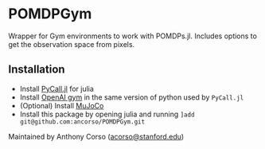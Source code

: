 # POMDPGym
Wrapper for Gym environments to work with POMDPs.jl. Includes options to get the observation space from pixels.

## Installation

* Install <a href="https://github.com/JuliaPy/PyCall.jl">PyCall.jl</a> for julia
* Install <a href="https://gym.openai.com/docs/">OpenAI gym</a> in the same version of python used by `PyCall.jl`
* (Optional) Install <a href="http://www.mujoco.org/">MuJoCo</a>
* Install this package by opening julia and running `]add git@github.com:ancorso/POMDPGym.git`


Maintained by Anthony Corso (acorso@stanford.edu)